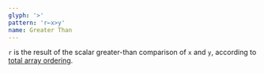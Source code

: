 ```yaml
---
glyph: '>'
pattern: 'r←x>y'
name: Greater Than
---
```


`r` is the result of the scalar greater-than comparison of `x` and `y`, according to [total array ordering](/info/ordering).